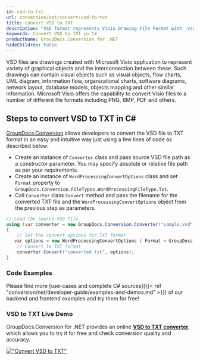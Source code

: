```yaml
---
id: vsd-to-txt
url: conversion/net/convert/vsd-to-txt
title: Convert VSD to TXT
description: "VSD format represents Visio Drawing File Format with .vsd extension. Learn how to convert VSD to TXT file programmatically in C# language using GroupDocs.Conversion for .NET library."
keywords: Convert VSD to TXT in C#
productName: GroupDocs.Conversion for .NET
hideChildren: False
---
```


VSD files are drawings created with Microsoft Visio application to represent variety of graphical objects and the interconnection between these. Such drawings can contain visual objects such as visual objects, flow charts, UML diagram, information flow, organizational charts, software diagrams, network layout, database models, objects mapping and other similar information. Microsoft Visio offers the capability to convert Visio files to a number of different file formats including PNG, BMP, PDF and others.

## Steps to convert VSD to TXT in C#

[GroupDocs.Conversion](https://products.groupdocs.com/conversion/net) allows developers to convert the VSD file to TXT format in an easy and intuitive way just using a few lines of code as described below:

* Create an instance of `Converter` class and pass source VSD file path as a constructor parameter. You may specify absolute or relative file path as per your requirements. 
* Create an instance of `WordProcessingConvertOptions` class and set `Format` property to `GroupDocs.Conversion.FileTypes.WordProcessingFileType.Txt`.
* Call `Converter` class `Convert` method and pass the filename for the converted TXT file and the `WordProcessingConvertOptions` object from the previous step as parameters.

```csharp
// Load the source VSD file
using (var converter = new GroupDocs.Conversion.Converter("sample.vsd"))
{
    // Set the convert options for TXT format
   var options = new WordProcessingConvertOptions { Format = GroupDocs.Conversion.FileTypes.WordProcessingFileType.Txt };
    // Convert to TXT format
    converter.Convert("converted.txt", options);
}
```

### Code Examples

Please find more [use-cases and complete C# sources]({{< ref "conversion/net/developer-guide/examples-and-demos.md" >}}) of our backend and frontend examples and try them for free!

### VSD to TXT Live Demo

GroupDocs.Conversion for .NET provides an online [**VSD to TXT converter**](https://products.groupdocs.app/conversion/vsd-to-txt), which allows you to try it for free and check conversion quality and accuracy.

[!["Convert VSD to TXT"](conversion/net/images/convert-to-txt/convert-vsd-to-txt.png)](https://products.groupdocs.app/conversion/vsd-to-txt)